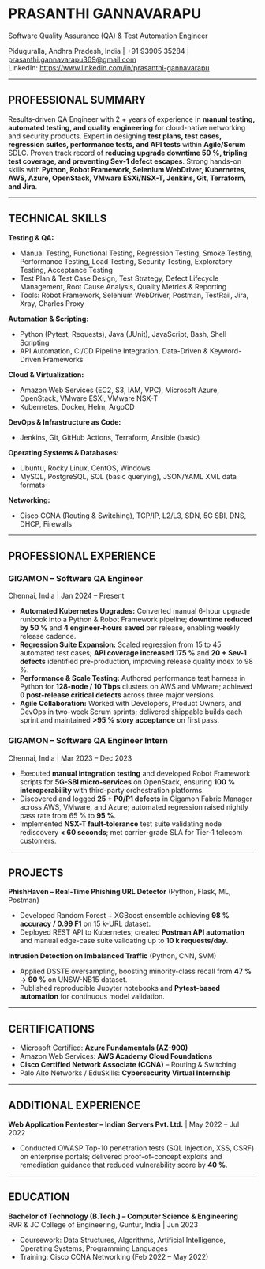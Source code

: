 # PRASANTHI GANNAVARAPU  
Software Quality Assurance (QA) & Test Automation Engineer  

Piduguralla, Andhra Pradesh, India | +91 93905 35284 | prasanthi.gannavarapu369@gmail.com  
LinkedIn: https://www.linkedin.com/in/prasanthi-gannavarapu  

---

## PROFESSIONAL SUMMARY  
Results-driven QA Engineer with 2 + years of experience in **manual testing, automated testing, and quality engineering** for cloud-native networking and security products. Expert in designing **test plans, test cases, regression suites, performance tests, and API tests** within **Agile/Scrum** SDLC. Proven track record of **reducing upgrade downtime 50 %, tripling test coverage, and preventing Sev-1 defect escapes**. Strong hands-on skills with **Python, Robot Framework, Selenium WebDriver, Kubernetes, AWS, Azure, OpenStack, VMware ESXi/NSX-T, Jenkins, Git, Terraform, and Jira**.

---

## TECHNICAL SKILLS  

**Testing & QA:**  
- Manual Testing, Functional Testing, Regression Testing, Smoke Testing, Performance Testing, Load Testing, Security Testing, Exploratory Testing, Acceptance Testing  
- Test Plan & Test Case Design, Test Strategy, Defect Lifecycle Management, Root Cause Analysis, Quality Metrics & Reporting  
- Tools: Robot Framework, Selenium WebDriver, Postman, TestRail, Jira, Xray, Charles Proxy  

**Automation & Scripting:**  
- Python (Pytest, Requests), Java (JUnit), JavaScript, Bash, Shell Scripting  
- API Automation, CI/CD Pipeline Integration, Data-Driven & Keyword-Driven Frameworks  

**Cloud & Virtualization:**  
- Amazon Web Services (EC2, S3, IAM, VPC), Microsoft Azure, OpenStack, VMware ESXi, VMware NSX-T  
- Kubernetes, Docker, Helm, ArgoCD  

**DevOps & Infrastructure as Code:**  
- Jenkins, Git, GitHub Actions, Terraform, Ansible (basic)  

**Operating Systems & Databases:**  
- Ubuntu, Rocky Linux, CentOS, Windows  
- MySQL, PostgreSQL, SQL (basic querying), JSON/YAML XML data formats  

**Networking:**  
- Cisco CCNA (Routing & Switching), TCP/IP, L2/L3, SDN, 5G SBI, DNS, DHCP, Firewalls  

---

## PROFESSIONAL EXPERIENCE  

### GIGAMON – Software QA Engineer  
Chennai, India | Jan 2024 – Present  

- **Automated Kubernetes Upgrades:** Converted manual 6-hour upgrade runbook into a Python & Robot Framework pipeline; **downtime reduced by 50 %** and **4 engineer-hours saved** per release, enabling weekly release cadence.  
- **Regression Suite Expansion:** Scaled regression from 15 to 45 automated test cases; **API coverage increased 175 %** and **20 + Sev-1 defects** identified pre-production, improving release quality index to 98 %.  
- **Performance & Scale Testing:** Authored performance test harness in Python for **128-node / 10 Tbps** clusters on AWS and VMware; achieved **0 post-release critical defects** across three major versions.  
- **Agile Collaboration:** Worked with Developers, Product Owners, and DevOps in two-week Scrum sprints; delivered shippable builds each sprint and maintained **>95 % story acceptance** on first pass.  

### GIGAMON – Software QA Engineer Intern  
Chennai, India | Mar 2023 – Dec 2023  

- Executed **manual integration testing** and developed Robot Framework scripts for **5G-SBI micro-services** on OpenStack, ensuring **100 % interoperability** with third-party orchestration platforms.  
- Discovered and logged **25 + P0/P1 defects** in Gigamon Fabric Manager across AWS, VMware, and Azure; automated regression raised nightly pass rate from 65 % to **95 %**.  
- Implemented **NSX-T fault-tolerance** test suite validating node rediscovery **< 60 seconds**; met carrier-grade SLA for Tier-1 telecom customers.  

---

## PROJECTS  

**PhishHaven – Real-Time Phishing URL Detector** (Python, Flask, ML, Postman)  
- Developed Random Forest + XGBoost ensemble achieving **98 % accuracy / 0.99 F1** on 15 k-URL dataset.  
- Deployed REST API to Kubernetes; created **Postman API automation** and manual edge-case suite validating up to **10 k requests/day**.

**Intrusion Detection on Imbalanced Traffic** (Python, CNN, SVM)  
- Applied DSSTE oversampling, boosting minority-class recall from **47 % → 90 %** on UNSW-NB15 dataset.  
- Published reproducible Jupyter notebooks and **Pytest-based automation** for continuous model validation.  

---

## CERTIFICATIONS  

- Microsoft Certified: **Azure Fundamentals (AZ-900)**  
- Amazon Web Services: **AWS Academy Cloud Foundations**  
- **Cisco Certified Network Associate (CCNA)** – Routing & Switching  
- Palo Alto Networks / EduSkills: **Cybersecurity Virtual Internship**  

---

## ADDITIONAL EXPERIENCE  

**Web Application Pentester – Indian Servers Pvt. Ltd.** | May 2022 – Jul 2022  
- Conducted OWASP Top-10 penetration tests (SQL Injection, XSS, CSRF) on enterprise portals; delivered proof-of-concept exploits and remediation guidance that reduced vulnerability score by **40 %**.  

---

## EDUCATION  

**Bachelor of Technology (B.Tech.) – Computer Science & Engineering**  
RVR & JC College of Engineering, Guntur, India | Jun 2023  
- Coursework: Data Structures, Algorithms, Artificial Intelligence, Operating Systems, Programming Languages  
- Training: Cisco CCNA Networking (Feb 2022 – May 2022)  
